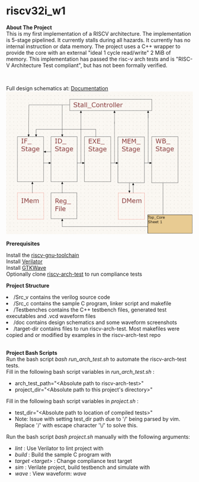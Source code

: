 # riscv32i_w1
<strong> About The Project </strong> <br> 
 This is my first implementation of a RISCV architecture. The implementation is 5-stage pipelined. It currently stalls during all hazards. It currently has no internal instruction or data memory. The project uses a C++ wrapper to provide the core with an external "ideal 1 cycle read/write" 2 MiB of memory. This implementation has passed the risc-v arch tests and is "RISC-V Architecture Test compliant", but has not been formally verified.

<br> 

Full design schematics at: <a href="https://github.com/williamtien23/riscv32i_w1/blob/main/doc/documentation.md">Documentation</a><br>
<img src="doc/TopCore.png">

<strong> Prerequisites </strong> <br>

Install the <a href="https://github.com/riscv-collab/riscv-gnu-toolchain">riscv-gnu-toolchain</a> <br>
Install <a href="https://github.com/verilator/verilator">Verilator</a> <br>
Install <a href="https://github.com/gtkwave/gtkwave">GTKWave</a> <br> 
Optionally clone <a href="https://github.com/riscv-non-isa/riscv-arch-test">riscv-arch-test</a> to run compliance tests<br>


 <strong> Project Structure </strong> <br>
 </ul>
  <li>/Src_v contains the verilog source code</li>
  <li>/Src_c contains the sample C program, linker script and makefile</li>
  <li>/Testbenches contains the C++ testbench files, generated test executables and .vcd waveform files</li>
  <li>/doc contains design schematics and some waveform screenshots</li>
  <li>/target-dir contains files to run riscv-arch-test. Most makefiles were copied and or modified by examples in the riscv-arch-test repo</li>
</ul>

 
 <br>


 <strong> Project Bash Scripts </strong> <br>
 Run the bash script <i> bash run_arch_test.sh </i> to automate the riscv-arch-test tests. <br>
 Fill in the following bash script variables in <i> run_arch_test.sh </i>:
  <ul>
  <li>arch_test_path="&lt;Absolute path to riscv-arch-test&gt;"</li>
  <li>project_dir="&lt;Absolute path to this project's directory&gt;"</li>
</ul>
 Fill in the following bash script variables in <i> project.sh </i>:
  <ul>
  <li>test_dir="&lt;Absolute path to location of compiled tests&gt;"</li>
  <li>Note: Issue with setting test_dir path due to '/' being parsed by vim. Replace '/' with escape character '\/' to solve this.</li>
</ul>
 Run the bash script <i> bash project.sh </i> manually with the following arguments:
 <ul>
  <li><i>lint</i> : Use Verilator to lint project with</li>
  <li><i>build</i> : Build the sample C program with </li>
  <li><i>target &lt;target&gt;</i> : Change compliance test target </li>
  <li><i>sim</i> : Verilate project, build testbench and simulate with</li>
  <li><i> wave</i> : View waveform:<i> wave</i></li>
</ul>
<br>

